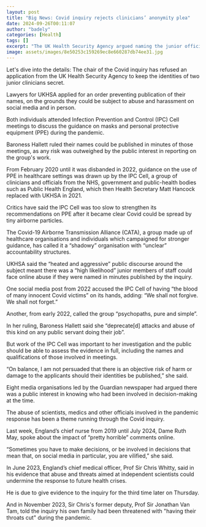 ```yaml
---
layout: post
title: "Big News: Covid inquiry rejects clinicians’ anonymity plea"
date: 2024-09-26T00:11:07
author: "badely"
categories: [Health]
tags: []
excerpt: "The UK Health Security Agency argued naming the junior officials could put them at risk of abuse."
image: assets/images/8e50253c159269ec8e660287db74ee31.jpg
---
```


Let's dive into the details: The chair of the Covid inquiry has refused an application from the UK Health Security Agency to keep the identities of two junior clinicians secret.

Lawyers for UKHSA applied for an order preventing publication of their names, on the grounds they could be subject to abuse and harassment on social media and in person.

Both individuals attended Infection Prevention and Control (IPC) Cell meetings to discuss the guidance on masks and personal protective equipment (PPE) during the pandemic.

Baroness Hallett ruled their names could be published in minutes of those meetings, as any risk was outweighed by the public interest in reporting on the group's work.

From February 2020 until it was disbanded in 2022, guidance on the use of PPE in healthcare settings was drawn up by the IPC Cell, a group of clinicians and officials from the NHS, government and public-health bodies such as Public Health England, which then Health Secretary Matt Hancock replaced with UKHSA in 2021.

Critics have said the IPC Cell was too slow to strengthen its recommendations on PPE after it became clear Covid could be spread by tiny airborne particles.

The Covid-19 Airborne Transmission Alliance (CATA), a group made up of healthcare organisations and individuals which campaigned for stronger guidance, has called it a “shadowy” organisation with “unclear” accountability structures.

UKHSA said the “heated and aggressive” public discourse around the subject meant there was a “high likelihood” junior members of staff could face online abuse if they were named in minutes published by the inquiry.

One social media post from 2022 accused the IPC Cell of having “the blood of many innocent Covid victims” on its hands, adding: “We shall not forgive. We shall not forget.”

Another, from early 2022, called the group “psychopaths, pure and simple”.

In her ruling, Baroness Hallett said she “deprecate[d] attacks and abuse of this kind on any public servant doing their job”.

But work of the IPC Cell was important to her investigation and the public should be able to assess the evidence in full, including the names and qualifications of those involved in meetings.

“On balance, I am not persuaded that there is an objective risk of harm or damage to the applicants should their identities be published,” she said.

Eight media organisations led by the Guardian newspaper had argued there was a public interest in knowing who had been involved in decision-making at the time.

The abuse of scientists, medics and other officials involved in the pandemic response has been a theme running through the Covid inquiry. 

Last week, England’s chief nurse from 2019 until July 2024, Dame Ruth May, spoke about the impact of “pretty horrible” comments online.

“Sometimes you have to make decisions, or be involved in decisions that mean that, on social media in particular, you are vilified,” she said. 

In June 2023, England’s chief medical officer, Prof Sir Chris Whitty, said in his evidence that abuse and threats aimed at independent scientists could undermine the response to future health crises.

He is due to give evidence to the inquiry for the third time later on Thursday.

And in November 2023, Sir Chris's former deputy, Prof Sir Jonathan Van Tam, told the inquiry his own family had been threatened with "having their throats cut" during the pandemic.

